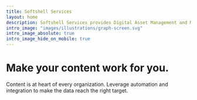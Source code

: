 ```yaml
---
title: Softshell Services
layout: home
description: Softshell Services provides Digital Asset Management and Media Asset Management technical expertise 
intro_image: "images/illustrations/graph-screen.svg"
intro_image_absolute: true
intro_image_hide_on_mobile: true
---
```


# Make your content work for you.

Content is at heart of every organization. Leverage automation and integration to make the data reach the right target.
